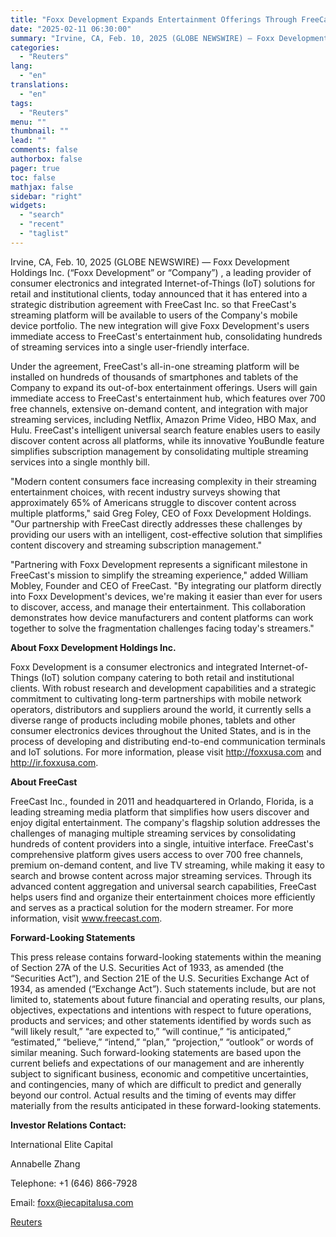 ```yaml
---
title: "Foxx Development Expands Entertainment Offerings Through FreeCast Partnership"
date: "2025-02-11 06:30:00"
summary: "Irvine, CA, Feb. 10, 2025 (GLOBE NEWSWIRE) — Foxx Development Holdings Inc. (“Foxx Development” or “Company”) , a leading provider of consumer electronics and integrated Internet-of-Things (IoT) solutions for retail and institutional clients, today announced that it has entered into a strategic distribution agreement with FreeCast Inc. so that FreeCast's..."
categories:
  - "Reuters"
lang:
  - "en"
translations:
  - "en"
tags:
  - "Reuters"
menu: ""
thumbnail: ""
lead: ""
comments: false
authorbox: false
pager: true
toc: false
mathjax: false
sidebar: "right"
widgets:
  - "search"
  - "recent"
  - "taglist"
---
```


Irvine, CA, Feb. 10, 2025 (GLOBE NEWSWIRE) — Foxx Development Holdings Inc. (“Foxx Development” or “Company”) , a leading provider of consumer electronics and integrated Internet-of-Things (IoT) solutions for retail and institutional clients, today announced that it has entered into a strategic distribution agreement with FreeCast Inc. so that FreeCast's streaming platform will be available to users of the Company's mobile device portfolio. The new integration will give Foxx Development's users immediate access to FreeCast's entertainment hub, consolidating hundreds of streaming services into a single user-friendly interface.

Under the agreement, FreeCast's all-in-one streaming platform will be installed on hundreds of thousands of smartphones and tablets of the Company to expand its out-of-box entertainment offerings. Users will gain immediate access to FreeCast's entertainment hub, which features over 700 free channels, extensive on-demand content, and integration with major streaming services, including Netflix, Amazon Prime Video, HBO Max, and Hulu. FreeCast's intelligent universal search feature enables users to easily discover content across all platforms, while its innovative YouBundle feature simplifies subscription management by consolidating multiple streaming services into a single monthly bill.

"Modern content consumers face increasing complexity in their streaming entertainment choices, with recent industry surveys showing that approximately 65% of Americans struggle to discover content across multiple platforms," said Greg Foley, CEO of Foxx Development Holdings. "Our partnership with FreeCast directly addresses these challenges by providing our users with an intelligent, cost-effective solution that simplifies content discovery and streaming subscription management."

"Partnering with Foxx Development represents a significant milestone in FreeCast's mission to simplify the streaming experience," added William Mobley, Founder and CEO of FreeCast. "By integrating our platform directly into Foxx Development's devices, we're making it easier than ever for users to discover, access, and manage their entertainment. This collaboration demonstrates how device manufacturers and content platforms can work together to solve the fragmentation challenges facing today's streamers."

**About Foxx Development Holdings Inc.**

Foxx Development is a consumer electronics and integrated Internet-of-Things (IoT) solution company catering to both retail and institutional clients. With robust research and development capabilities and a strategic commitment to cultivating long-term partnerships with mobile network operators, distributors and suppliers around the world, it currently sells a diverse range of products including mobile phones, tablets and other consumer electronics devices throughout the United States, and is in the process of developing and distributing end-to-end communication terminals and IoT solutions. For more information, please visit http://foxxusa.com and http://ir.foxxusa.com.

**About FreeCast**

FreeCast Inc., founded in 2011 and headquartered in Orlando, Florida, is a leading streaming media platform that simplifies how users discover and enjoy digital entertainment. The company's flagship solution addresses the challenges of managing multiple streaming services by consolidating hundreds of content providers into a single, intuitive interface. FreeCast's comprehensive platform gives users access to over 700 free channels, premium on-demand content, and live TV streaming, while making it easy to search and browse content across major streaming services. Through its advanced content aggregation and universal search capabilities, FreeCast helps users find and organize their entertainment choices more efficiently and serves as a practical solution for the modern streamer. For more information, visit www.freecast.com.

**Forward-Looking Statements**

This press release contains forward-looking statements within the meaning of Section 27A of the U.S. Securities Act of 1933, as amended (the “Securities Act”), and Section 21E of the U.S. Securities Exchange Act of 1934, as amended (“Exchange Act”). Such statements include, but are not limited to, statements about future financial and operating results, our plans, objectives, expectations and intentions with respect to future operations, products and services; and other statements identified by words such as “will likely result,” “are expected to,” “will continue,” “is anticipated,” “estimated,” “believe,” “intend,” “plan,” “projection,” “outlook” or words of similar meaning. Such forward-looking statements are based upon the current beliefs and expectations of our management and are inherently subject to significant business, economic and competitive uncertainties, and contingencies, many of which are difficult to predict and generally beyond our control. Actual results and the timing of events may differ materially from the results anticipated in these forward-looking statements.

 **Investor Relations Contact:**

International Elite Capital

Annabelle Zhang

Telephone: +1 (646) 866-7928

Email: foxx@iecapitalusa.com

[Reuters](https://www.tradingview.com/news/reuters.com,2025-02-10:newsml_GNX79Jg21:0-foxx-development-expands-entertainment-offerings-through-freecast-partnership/)
